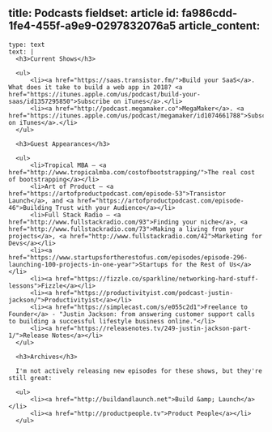 title: Podcasts
fieldset: article
id: fa986cdd-1fe4-455f-a9e9-0297832076a5
article_content:
  -
    type: text
    text: |
      <h3>Current Shows</h3>
      
      <ul>
          <li><a href="https://saas.transistor.fm/">Build your SaaS</a>. What does it take to build a web app in 2018? <a href="https://itunes.apple.com/us/podcast/build-your-saas/id1357295850">Subscribe on iTunes</a>.</li>
          <li><a href="http://podcast.megamaker.co">MegaMaker</a>. <a href="https://itunes.apple.com/us/podcast/megamaker/id1074661788">Subscribe on iTunes</a>.</li>
      </ul>
      
      <h3>Guest Appearances</h3>
      
      <ul>
          <li>Tropical MBA – <a href="http://www.tropicalmba.com/costofbootstrapping/">The real cost of bootstrapping</a></li>
          <li>Art of Product – <a href="https://artofproductpodcast.com/episode-53">Transistor Launch</a>, and <a href="https://artofproductpodcast.com/episode-46">Building Trust with your Audience</a></li>
          <li>Full Stack Radio – <a href="http://www.fullstackradio.com/93">Finding your niche</a>, <a href="http://www.fullstackradio.com/73">Making a living from your projects</a>, <a href="http://www.fullstackradio.com/42">Marketing for Devs</a></li>
          <li><a href="https://www.startupsfortherestofus.com/episodes/episode-296-launching-100-projects-in-one-year">Startups for the Rest of Us</a></li>
          <li><a href="https://fizzle.co/sparkline/networking-hard-stuff-lessons">Fizzle</a></li>
          <li><a href="https://productivityist.com/podcast-justin-jackson/">Productivityist</a></li>
          <li><a href="https://simplecast.com/s/e055c2d1">Freelance to Founder</a> - "Justin Jackson: from answering customer support calls to building a successful lifestyle business online."</li>
          <li><a href="https://releasenotes.tv/249-justin-jackson-part-1/">Release Notes</a></li>
      </ul>
      
      <h3>Archives</h3>
      
      I'm not actively releasing new episodes for these shows, but they're still great:
      
      <ul>
          <li><a href="http://buildandlaunch.net">Build &amp; Launch</a></li>
          <li><a href="http://productpeople.tv">Product People</a></li>
      </ul>
      

